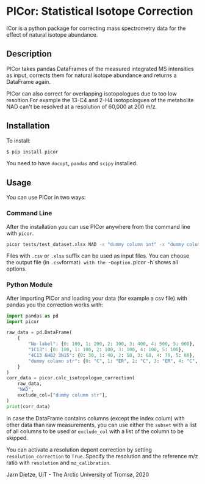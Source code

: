 # PICor: Statistical Isotope Correction

ICor is a python package for correcting mass spectrometry data for the effect of natural isotope abundance.


## Description

PICor takes pandas DataFrames of the measured integrated MS intensities as input, corrects them for natural isotope abundance and returns a DataFrame again.

PICor can also correct for overlapping isotopologues due to too low resoltion.For example the 13-C4 and 2-H4 isotopologues of the metabolite NAD can't be resolved at a resolution of 60,000 at 200 m/z.

## Installation

To install:
```bash
$ pip install picor
```

You need to have `docopt`, `pandas` and `scipy` installed.

## Usage

You can use PICor in two ways:

### Command Line

After the installation you can use PICor anywhere from the command line with `picor`.
```bash
picor tests/test_dataset.xlsx NAD -x "dummy column int" -x "dummy column str"
```
Files with `.csv` or `.xlsx` suffix can be used as input files.
You can choose the output file (in `.csv`format`) with the `-o` option.
`picor -h`shows all options.

### Python Module

After importing PICor and loading your data (for example a csv file) with pandas you the correction works with:
```python
import pandas as pd
import picor

raw_data = pd.DataFrame(
    {
        "No label": {0: 100, 1: 200, 2: 300, 3: 400, 4: 500, 5: 600},
        "1C13": {0: 100, 1: 100, 2: 100, 3: 100, 4: 100, 5: 100},
        "4C13 6H02 3N15": {0: 30, 1: 40, 2: 50, 3: 60, 4: 70, 5: 80},
        "dummy column str": {0: "C", 1: "ER", 2: "C", 3: "ER", 4: "C", 5: "ER"},
    }
)
corr_data = picor.calc_isotopologue_correction(
    raw_data,
    "NAD",
    exclude_col=["dummy column str"],
)
print(corr_data)
```

In case the DataFrame contains columns (except the index colum) with other data than raw measurements, you can use either the `subset` with a list of all columns to be used or `exclude_col` with a list of the column to be skipped.

You can activate a resolution depent correction by setting  `resolution_correction` to `True`. Specify the resolution and the reference m/z ratio with `resolution` and `mz_calibration`.


Jørn Dietze, UiT - The Arctic University of Tromsø, 2020

